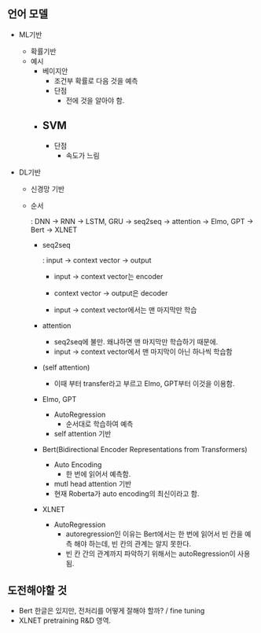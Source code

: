 ## 언어 모델

- ML기반
  - 확률기반
  - 예시
    - 베이지안
      - 조건부 확률로 다음 것을 예측
      - 단점
        - 전에 것을 알아야 함.
    - SVM
      - 
      - 단점
        - 속도가 느림

- DL기반

  - 신경망 기반

  - 순서

    : DNN -> RNN -> LSTM, GRU -> seq2seq -> attention -> Elmo, GPT -> Bert -> XLNET

    - seq2seq

      : input -> context vector -> output

      - input -> context vector는 encoder
      - context vector -> output은 decoder

      - input -> context vector에서는 맨 마지막만 학습

    - attention

      - seq2seq에 불만. 왜냐하면 맨 마지막만 학습하기 때문에.
      - input -> context vector에서 맨 마지막이 아닌 하나씩 학습함

    - (self attention)

      - 이때 부터 transfer라고 부르고 Elmo, GPT부터 이것을 이용함.

    - Elmo, GPT

      - AutoRegression
        - 순서대로 학습하여 예측
      - self attention 기반

    - Bert(Bidirectional Encoder Representations from Transformers)

      - Auto Encoding
        - 한 번에 읽어서 예측함.
      - mutl head attention 기반
      - 현재 Roberta가 auto encoding의 최신이라고 함.

    - XLNET

      - AutoRegression
        - autoregression인 이유는 Bert에서는 한 번에 읽어서 빈 칸을 예측 해야 하는데, 빈 칸의 관계는 알지 못한다.
        - 빈 칸 간의 관계까지 파악하기 위해서는 autoRegression이 사용됨.



## 도전해야할 것

- Bert 한글은 있지만, 전처리를 어떻게 잘해야 할까? / fine tuning
- XLNET pretraining R&D 영역.